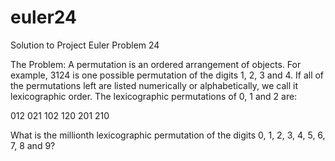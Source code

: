euler24
=======

Solution to Project Euler Problem 24

The Problem: 
A permutation is an ordered arrangement of objects. For example,
3124 is one possible permutation of the digits 1, 2, 3 and 4. If all
of the permutations left are listed numerically or alphabetically, we call
it lexicographic order. The lexicographic permutations of 0, 1 and 2 are:

012   021   102   120   201   210

What is the millionth lexicographic permutation of the
digits 0, 1, 2, 3, 4, 5, 6, 7, 8 and 9?
